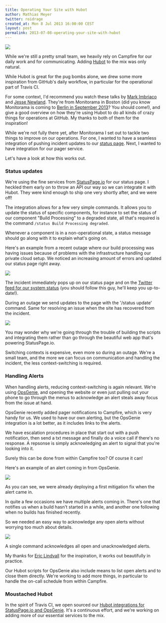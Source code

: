 ```yaml
---
title: Operating Your Site with Hubot
author: Mathias Meyer
twitter: roidrage
created_at: Mon 8 Jul 2013 16:00:00 CEST
layout: post
permalink: 2013-07-08-operating-your-site-with-hubot
---
```

![](http://s3itch.paperplanes.de/Travis_CI_Status_20130708_114543.jpg)

While we're still a pretty small team, we heavily rely on Campfire for our daily
work and for communicating. Adding [Hubot](https://hubot.github.com) to the mix
was only natural.

While Hubot is great for the pug bombs alone, we drew some more inspiration from
GitHub's daily workflow, in particular for the operational part of Travis CI.

For some context, I'd recommend you watch these talks by [Mark
Imbriaco](http://vimeo.com/67178303) and [Jesse
Newland](http://vimeo.com/67178160). They're from Monitorama in Boston (did you
know Monitorama is coming to [Berlin in September 2013](http://monitorama.eu)?
You should come!), and give a good overview on how they're using Hubot to do all
kinds of crazy things for operations at GitHub. My thanks to both of them for
the inspiration!

While we're not fully there yet, after Monitorama I set out to tackle two
things to improve on our operations. For one, I wanted to have a seamless
integration of pushing incident updates to our [status
page](http://status.travis-ci.com). Next, I wanted to have integration for our
pager service.

Let's have a look at how this works out.

### Status updates

We're using the fine services from [StatusPage.io](http://statuspage.io) for our
status page. I heckled them early on to throw an API our way so we can integrate
it with Hubot. They were kind enough to ship one very shortly after, and we were
off!

The integration allows for a few very simple commands. It allows you to update
the status of specific components, for instance to set the status of our
component "Build Processing" to a degraded state, all that's required is the
command `/status Build Processing degraded`.

Whenever a component is in a non-operational state, a status message should go
along with it to explain what's going on.

Here's an example from a recent outage where our build processing was having
issues because of problems with the infrastructure handling our private cloud
setup. We noticed an increasing amount of errors and updated our status page
right away.

![](http://s3itch.paperplanes.de/open_incident_20130708_110403.png)

The incident immediately pops up on our status page and on the [Twitter feed for
our system status](https://twitter.com/traviscistatus) (you should follow this
guy, he'll keep you up-to-date!).

During an outage we send updates to the page with the '/status update' command.
Same for resolving an issue when the site has recovered from the incident.

![](http://s3itch.paperplanes.de/Screenshot_20130708_110800.png)

You may wonder why we're going through the trouble of building the scripts and
integrating them rather than go through the beautiful web app that's powering
StatusPage.io.

Switching contexts is expensive, even more so during an outage. We're a small
team, and the more we can focus on communication and handling the incident, the
less context-switching is required.

### Handling Alerts

When handling alerts, reducing context-switching is again relevant. We're using
[OpsGenie](http://opsgenie.com), and opening the website or even just pulling out your phone to go
through the menus to acknowledge an alert steals away focus from the issue at
hand.

OpsGenie recently added pager notifications to Campfire, which is very handy for
us. We used to have our own alerting, but the OpsGenie integration is a lot
better, as it includes links to the alerts.

We have escalation procedures in place that start out with a push notification,
then send a txt message and finally do a voice call if there's no response. A
repsonse is simply acknowledging an alert to signal that you're looking into it.

Surely this can be done from within Campfire too? Of course it can!

Here's an example of an alert coming in from OpsGenie.

![](http://s3itch.paperplanes.de/Screenshot_20130708_112723.png)

As you can see, we were already deploying a first mitigation fix when the alert
came in.

In quite a few occasions we have multiple alerts coming in. There's one that
notifies us when a build hasn't started in a while, and another one following
when no builds has finished recently.

So we needed an easy way to acknowledge any open alerts without worrying too
much about details.

![](http://s3itch.paperplanes.de/Screenshot_20130708_113158.png)

A single command acknowledges all open and unacknowledged alerts.

My thanks for [Eric Lindvall](http://twitter.com/lindvall) for the inspiration,
it works out beautifully in practice.

Our Hubot scripts for OpsGenie also include means to list open alerts and to close
them directly. We're working to add more things, in particular to handle the
on-call schedule from within Campfire.

### Moustached Hubot

In the spirit of Travis CI, we open sourced our [Hubot integrations for
StatusPage.io and OpsGenie](https://github.com/travis-ci/moustached-hubot). It's
a continuous effort, and we're working on adding more of our essential services
to the mix.
